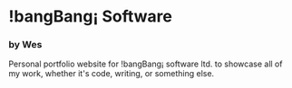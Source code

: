 # !bangBang¡ Software
### by Wes

Personal portfolio website for !bangBang¡ software ltd. to showcase all of my work, whether it's code, writing, or something else. 
